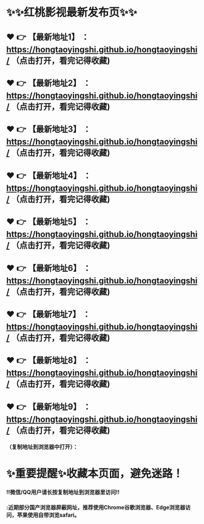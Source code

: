 
# :sparkles::sparkles:红桃影视最新发布页:sparkles::sparkles:


 :heart: :point_right: 【最新地址1】 ：https://hongtaoyingshi.github.io/hongtaoyingshi/   （点击打开，看完记得收藏)
 ------
 :heart: :point_right: 【最新地址2】 ：https://hongtaoyingshi.github.io/hongtaoyingshi/    （点击打开，看完记得收藏)
 ------
 :heart: :point_right: 【最新地址3】 ：https://hongtaoyingshi.github.io/hongtaoyingshi/   （点击打开，看完记得收藏) 
 ------
  :heart: :point_right: 【最新地址4】 ：https://hongtaoyingshi.github.io/hongtaoyingshi/   （点击打开，看完记得收藏)
 ------
 :heart: :point_right: 【最新地址5】 ：https://hongtaoyingshi.github.io/hongtaoyingshi/   （点击打开，看完记得收藏)
 ------
 :heart: :point_right: 【最新地址6】 ：https://hongtaoyingshi.github.io/hongtaoyingshi/    （点击打开，看完记得收藏) 
 ------
 :heart: :point_right: 【最新地址7】 ：https://hongtaoyingshi.github.io/hongtaoyingshi/  （点击打开，看完记得收藏)
 ------
 :heart: :point_right: 【最新地址8】 ：https://hongtaoyingshi.github.io/hongtaoyingshi/    （点击打开，看完记得收藏)
 ------
 :heart: :point_right: 【最新地址9】 ：https://hongtaoyingshi.github.io/hongtaoyingshi/   （点击打开，看完记得收藏) 
 ------
  

  
#### （复制地址到浏览器中打开）：
# :sparkles:重要提醒:sparkles:收藏本页面，避免迷路！
#### ‼️微信/QQ用户请长按复制地址到浏览器里访问‼
#### :近期部分国产浏览器屏蔽网址，推荐使用Chrome谷歌浏览器、Edge浏览器访问，苹果使用自带浏览safari。
